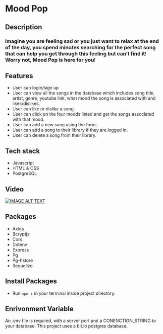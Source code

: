 # Mood Pop

## Description
### Imagine you are feeling sad or you just want to relax at the end of the day, you spend minutes searching for the perfect song that can help you get through this feeling but can’t find it! Worry not, Mood Pop is here for you! 

## Features
* User can login/sign up
* User can view all the songs in the database which includes song title, artist, genre, youtube link, what mood the song is associated with and likes/dislikes.
* User can like or dislike a song.
* User can click on the four moods listed and get the songs associated with that mood. 
* User can add a new song using the form. 
* User can add a song to their library if they are logged in. 
* User can delete a song from their library. 

## Tech stack
* Javascript
* HTML & CSS
* PostgreSQL

## Video
[![IMAGE ALT TEXT](http://img.youtube.com/vi/WL3pXtjKnzA/0.jpg)](http://www.youtube.com/watch?v=WL3pXtjKnzA "Mood Pop Demo")

## Packages
* Axios
* Bcryptjs
* Cors
* Dotenv
* Express
* Pg
* Pg-hstore
* Sequelize

## Install Packages
* Run ```npm i``` in your terminal inside project directory.

## Enrivonment Variable
An .env file is required, with a server port and a CONENCTION_STRING to your database. This project uses a bit.io postgres database.
